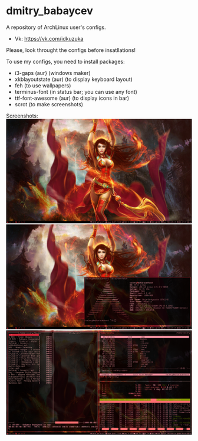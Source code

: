 # dmitry_babaycev
A repository of ArchLinux user's configs.

* Vk: https://vk.com/idkuzuka

Please, look throught the configs before insatllations!

To use my configs, you need to install packages:
* i3-gaps (aur} (windows maker)
* xkblayoutstate (aur) (to display keyboard layout)
* feh (to use wallpapers)
* terminus-font (in status bar; you can use any font)
* ttf-font-awesome (aur) (to display icons in bar)
* scrot (to make screenshots)

Screenshots:
![alt tag](https://github.com/kuzuka/dmitry_babaycev/blob/master/clean.png)
![alt tag](https://github.com/kuzuka/dmitry_babaycev/blob/master/screenfetch.png)
![alt tag](https://github.com/kuzuka/dmitry_babaycev/blob/master/terminal.png)
